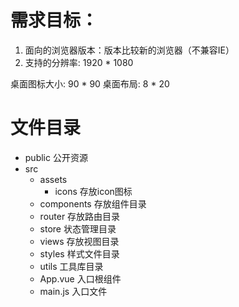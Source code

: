 # 需求目标：
1. 面向的浏览器版本：版本比较新的浏览器（不兼容IE）
2. 支持的分辨率: 1920 * 1080

桌面图标大小: 90 * 90
桌面布局: 8 * 20

# 文件目录
- public 公开资源
- src
  - assets
    - icons 存放icon图标
  - components 存放组件目录
  - router 存放路由目录
  - store 状态管理目录
  - views 存放视图目录
  - styles 样式文件目录
  - utils 工具库目录
  - App.vue 入口根组件
  - main.js 入口文件


